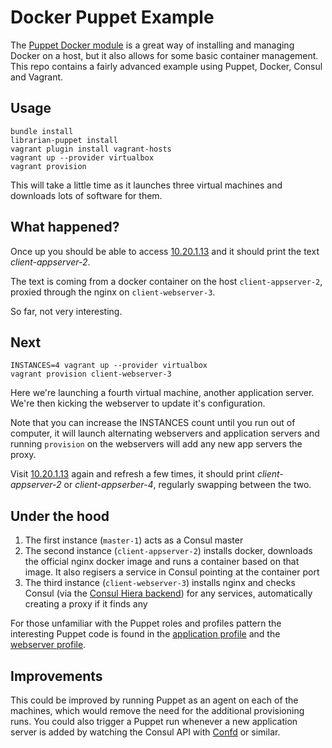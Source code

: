 # Docker Puppet Example

The [Puppet Docker module](https://forge.puppetlabs.com/garethr/docker)
is a great way of installing and managing Docker on a host, but it also
allows for some basic container management. This repo contains a fairly
advanced example using Puppet, Docker, Consul and Vagrant.

## Usage

    bundle install
    librarian-puppet install
    vagrant plugin install vagrant-hosts
    vagrant up --provider virtualbox
    vagrant provision

This will take a little time as it launches three virtual machines and
downloads lots of software for them.

## What happened?

Once up you should be able to access [10.20.1.13](http://10.20.1.13/)
and it should print the text _client-appserver-2_.

The text is coming from a docker container on the host
`client-appserver-2`, proxied through the nginx on `client-webserver-3`.

So far, not very interesting.

## Next

    INSTANCES=4 vagrant up --provider virtualbox
    vagrant provision client-webserver-3

Here we're launching a fourth virtual machine, another application
server. We're then kicking the webserver to update it's configuration.

Note that you can increase the INSTANCES count until you run out of
computer, it will launch alternating webservers and application servers
and running `provision` on the webservers will add any new app servers
the proxy.

Visit [10.20.1.13](http://10.20.1.13/) again and refresh a few times, it
should print _client-appserver-2_ or _client-appserber-4_, regularly
swapping between the two.

## Under the hood

1. The first instance (`master-1`)  acts as a Consul master
2. The second instance (`client-appserver-2`) installs docker, downloads
   the official nginx docker image and runs a container based on that
   image. It also regisers a service in Consul pointing at the container
   port
3. The third instance (`client-webserver-3`) installs nginx and checks
   Consul (via the [Consul Hiera backend](https://github.com/lynxman/hiera-consul/))
   for any services, automatically creating a proxy if it finds any

For those unfamiliar with the Puppet roles and profiles pattern the
interesting Puppet code is found in the [application
profile](modules/profiles/manifests/application.pp) and the [webserver
profile](modules/profiles/manifests/webserver.pp).

## Improvements

This could be improved by running Puppet as an agent on each of the
machines, which would remove the need for the additional provisioning
runs. You could also trigger a Puppet run whenever a new application
server is added by watching the Consul API with
[Confd](https://github.com/kelseyhightower/confd) or similar.
